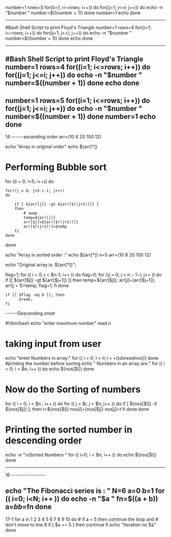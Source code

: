 number=1
rows=5
for((i=1; i<=rows; i++))
do
  for((j=1; j<=i; j++))
  do
    echo -n "$number "
    number=$((number + 1))
  done
  number=1
  echo
done

-----------------------------------------

#Bash Shell Script to print Floyd's Triangle
number=1
rows=4
for((i=1; i<=rows; i++))
do
  for((j=1; j<=i; j++))
  do
    echo -n "$number "
    number=$((number + 1))
  done
  echo
done

--------------------------------------------

#Bash Shell Script to print Floyd's Triangle
number=1
rows=4
for((i=1; i<=rows; i++))
do
  for((j=1; j<=i; j++))
  do
    echo -n "$number "
    number=$((number + 1))
  done
  echo
done
-----------------------------------
number=1
rows=5
for((i=1; i<=rows; i++))
do
  for((j=1; j<=i; j++))
  do
    echo -n "$number "
    number=$((number + 1))
  done
  number=1
  echo
done
------------------------------------------
14
------ascending order
arr=(10 8 20 100 12)

echo "Array in original order"
echo ${arr[*]}

# Performing Bubble sort 
for ((i = 0; i<5; i++))
do
    
    for((j = 0; j<5-i-1; j++))
    do
    
        if [ ${arr[j]} -gt ${arr[$((j+1))]} ]
        then
            # swap
            temp=${arr[j]}
            arr[$j]=${arr[$((j+1))]}  
            arr[$((j+1))]=$temp
        fi
    done
done

echo "Array in sorted order :"
echo ${arr[*]}
n=5
arr=(10 8 20 100 12) 

echo "Original array is: ${arr[*]}";

flag=1;
for (( i = 0; i < $n-1; i++ ))
do
    flag=0;
    for ((j = 0; j < $n-1-$i; j++ ))
    do
        if [[ ${arr[$j]} -gt ${arr[$j+1]} ]]
        then
            temp=${arr[$j]};
            arr[$j]=${arr[$j+1]};
            arr[$j+1]=$temp;
            flag=1;
        fi
    done

    if [[ $flag -eq 0 ]]; then
          break;
    fi
------Descending oredr

#!/bin/bash
echo "enter maximum number"
read n
# taking input from user
echo "enter  Numbers in array:"
for (( i = 0; i < $n; i++ ))
do
read nos[$i]
done
#printing the number before sorting
echo "  Numbers in an array are:"
for (( i = 0; i < $n; i++ ))
do
echo ${nos[$i]}
done
# Now do the Sorting of numbers
for (( i = 0; i < $n ; i++ ))
do
for (( j = $i; j < $n; j++ ))
do
if [ ${nos[$i]} -lt ${nos[$j]}  ]; then
t=${nos[$i]}
nos[$i]=${nos[$j]}
nos[$j]=$t
fi
done
done
# Printing the sorted number in descending order
echo -e "\nSorted Numbers "
for (( i=0; i < $n; i++ ))
do
echo ${nos[$i]}
done

---------------------------------------------------------------------------

16 -----------------


  
echo "The Fibonacci series is : "
N=6
a=0
b=1 
for (( i=0; i<N; i++ ))
do
    echo -n "$a "
    fn=$((a + b))
    a=$b
    b=$fn
done
--------------------------------
17-1
for a in 1 2 3 4 5 6 7 8 9 10
do
    # if a = 5 then continue the loop and
    # don't move to line 8
    if [ $a == 5 ]
    then
        continue
    fi
    echo "Iteration no $a"
done
